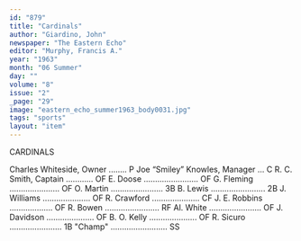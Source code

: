 ```yaml
---
id: "879"
title: "Cardinals"
author: "Giardino, John"
newspaper: "The Eastern Echo"
editor: "Murphy, Francis A."
year: "1963"
month: "06 Summer"
day: ""
volume: "8"
issue: "2"
_page: "29"
image: "eastern_echo_summer1963_body0031.jpg"
tags: "sports"
layout: "item"
---
```

CARDINALS

Charles Whiteside, Owner ........ P
Joe “Smiley” Knowles, Manager ... C
R. C. Smith, Captain ............ OF
E. Doose ........................ OF
G. Fleming ...................... OF
O. Martin ....................... 3B
B. Lewis ........................ 2B
J. Williams ..................... OF
R. Crawford ..................... CF
J. E. Robbins ................... OF
R. Bowen ........................ RF
Al. White ....................... OF
J. Davidson ..................... OF
B. O. Kelly ..................... OF
R. Sicuro ....................... 1B
"Champ" ......................... SS
